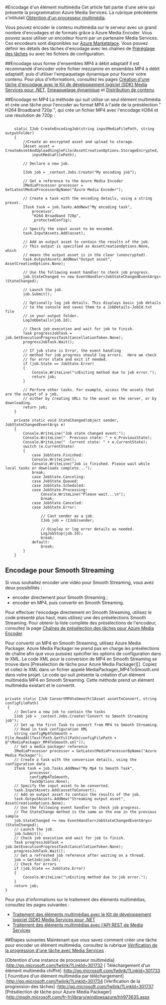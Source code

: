 ﻿<properties urlDisplayName="How to Encode an Asset" pageTitle="Encodage d'un élément multimédia pour Media Services - Azure" metaKeywords="" description="Learn how to use the Azure Media Encoder to encode media content on Media Services. Code samples are written in C# and use the Media Services SDK for .NET." metaCanonical="" services="media-services" documentationCenter="" title="How to: Encode an Asset" authors="juliako" solutions="" manager="dwrede" editor="" />

<tags ms.service="media-services" ms.workload="media" ms.tgt_pltfrm="na" ms.devlang="na" ms.topic="article" ms.date="10/30/2014" ms.author="juliako" />


#Encodage d'un élément multimédia
Cet article fait partie d'une série qui présente la programmation Azure Media Services. La rubrique précédente s'intitulait [  Obtention d'un processeur multimédia](../media-services-get-media-processor/).

Vous pouvez encoder le contenu multimédia sur le serveur avec un grand nombre d'encodages et de formats grâce à Azure Media Encoder. Vous pouvez aussi utiliser un encodeur fourni par un partenaire Media Services. Ces encodeurs sont disponibles sur [Azure Marketplace][]. Vous pouvez définir les détails des tâches d'encodage avec les chaînes de [Préréglage des tâches][] ou avec les fichiers de configuration. 

##Encodage sous forme d'ensembles MP4 à débit adaptatif
Il est recommandé d'encoder votre fichier mezzanine en ensembles MP4 à débit adaptatif, puis d'utiliser l'empaquetage dynamique pour fournir votre contenu. Pour plus d'informations, consultez les pages [Création d'une tâche d'encodage avec le Kit de développement logiciel (SDK) Media Services pour .NET](http://msdn.microsoft.com/fr-fr/library/azure/dn282273.aspx), [Empaquetage dynamique](http://msdn.microsoft.com/fr-fr/library/azure/jj889436.aspx) et [Distribution de contenu](http://msdn.microsoft.com/fr-fr/library/azure/hh973618.aspx).

##Encodage en MP4
La méthode qui suit utilise un seul élément multimédia et crée une tâche pour l'encoder au format MP4 à l'aide de la présélection " H264 Broadband 720p ", qui crée un fichier MP4 avec l'encodage H264 et une résolution de 720p :
<pre><code>
	static IJob CreateEncodingJob(string inputMediaFilePath, string outputFolder)
	{
    	//Create an encrypted asset and upload to storage.
		IAsset asset = CreateAssetAndUploadSingleFile(AssetCreationOptions.StorageEncrypted, 
			inputMediaFilePath);

		// Declare a new job.

    	IJob job = _context.Jobs.Create("My encoding job");
	
		// Get a reference to the Azure Media Encoder
		IMediaProcessor processor = GetLatestMediaProcessorByName("Azure Media Encoder");
    
		// Create a task with the encoding details, using a string preset.
    	ITask task = job.Tasks.AddNew("My encoding task",
        	processor,
	        "H264 Broadband 720p",
        	_protectedConfig);
    
		// Specify the input asset to be encoded.
    	task.InputAssets.Add(asset);
    
		// Add an output asset to contain the results of the job. 
    	// This output is specified as AssetCreationOptions.None, which 
    	// means the output asset is in the clear (unencrypted). 
    	task.OutputAssets.AddNew("Output asset", AssetCreationOptions.None);
    
		// Use the following event handler to check job progress.  
    	job.StateChanged += new EventHandler&ltJobStateChangedEventArgs&gt(StateChanged);
    
		// Launch the job.
    	job.Submit();
    
		// Optionally log job details. This displays basic job details
    	// to the console and saves them to a JobDetails-JobId.txt file 
    	// in your output folder.
    	LogJobDetails(job.Id);
    
		// Check job execution and wait for job to finish. 
    	Task progressJobTask = job.GetExecutionProgressTask(CancellationToken.None);
    	progressJobTask.Wait();
    
		// If job state is Error, the event handling 
    	// method for job progress should log errors.  Here we check 
    	// for error state and exit if needed.
    	if (job.State == JobState.Error)
    	{
	        Console.WriteLine("\nExiting method due to job error.");
        	return job;
    	}
    
		// Perform other tasks. For example, access the assets that are the output of a job, 
    	// either by creating URLs to the asset on the server, or by downloading. 
    	return job;
	}

	private static void StateChanged(object sender, JobStateChangedEventArgs e)
	{
		Console.WriteLine("Job state changed event:");
	    Console.WriteLine("  Previous state: " + e.PreviousState);
	    Console.WriteLine("  Current state: " + e.CurrentState);
	    switch (e.CurrentState)
	    {
        	case JobState.Finished:
           	Console.WriteLine();
           	Console.WriteLine("Job is finished. Please wait while local tasks or downloads complete...");
           	break;
        	case JobState.Canceling:
        	case JobState.Queued:
        	case JobState.Scheduled:
        	case JobState.Processing:
	            Console.WriteLine("Please wait...\n");
            	break;
        	case JobState.Canceled:
        	case JobState.Error:

	            // Cast sender as a job.
            	IJob job = (IJob)sender;

	            // Display or log error details as needed.
            	LogJobStop(job.Id);
            	break;
        	default:
	            break;
    	}
	}
</code></pre>
<h2>Encodage pour Smooth Streaming</h2>
Si vous souhaitez encoder une vidéo pour Smooth Streaming, vous avez deux possibilités :
<ul>
<li> encoder directement pour Smooth Streaming ; </li>
<li> encoder en MP4, puis convertir en Smooth Streaming.</li>
</ul>

Pour effectuer l'encodage directement en Smooth Streaming, utilisez le code présenté plus haut, mais utilisez une des présélections Smooth Streaming. Pour obtenir la liste complète des présélections de l'encodeur, consultez la page [Chaînes de présélection des tâches pour Azure Media Encoder](http://msdn.microsoft.com/fr-fr/library/jj129582.aspx). 

Pour convertir un MP4 en Smooth Streaming, utilisez Azure Media Packager. Azure Media Packager ne prend pas en charge les présélections de chaîne afin que vous puissiez spécifier les options de configuration dans le XML. Le code XML pour la conversion de MP4 en Smooth Streaming se trouve dans [Présélection de tâche pour Azure Media Packager][]. Copiez et collez le XML dans un fichier appelé MediaPackager_MP4ToSmooth.xml dans votre projet. Le code qui suit présente la création d'un élément multimédia MP4 en Smooth Streaming. Cette méthode prend un élément multimédia existant et le convertit. 
<pre><code>
private static IJob ConvertMP4toSmooth(IAsset assetToConvert, string configFilePath)
 {
	// Declare a new job to contain the tasks
    IJob job = _context.Jobs.Create("Convert to Smooth Streaming job");
    // Set up the first Task to convert from MP4 to Smooth Streaming. 
    // Read in task configuration XML
    string configMp4ToSmooth = File.ReadAllText(Path.GetFullPath(configFilePath + @"\MediaPackager_MP4ToSmooth.xml"));
    // Get a media packager reference
    IMediaProcessor processor = GetLatestMediaProcessorByName("Azure Media Packager");
    // Create a task with the conversion details, using the configuration data
    ITask task = job.Tasks.AddNew("My Mp4 to Smooth Task",
           processor,
           configMp4ToSmooth,
           TaskOptions.None);
    // Specify the input asset to be converted.
    task.InputAssets.Add(assetToConvert);
    // Add an output asset to contain the results of the job.
    task.OutputAssets.AddNew("Streaming output asset", AssetCreationOptions.None);
    // Use the following event handler to check job progress. 
	// The StateChange method is the same as the one in the previous sample
    job.StateChanged += new EventHandler&ltJobStateChangedEventArgs&gt(StateChanged);
    // Launch the job.
    job.Submit();
    // Check job execution and wait for job to finish. 
    Task progressJobTask = job.GetExecutionProgressTask(CancellationToken.None);
    progressJobTask.Wait();
    // Get a refreshed job reference after waiting on a thread.
    job = GetJob(job.Id);
    // Check for errors
    if (job.State == JobState.Error)
    {
        Console.WriteLine("\nExiting method due to job error.");
    }
    return job;
}
</code></pre>

Pour plus d'informations sur le traitement des éléments multimédias, consultez les pages suivantes :
<ul>
<li><a href="http://msdn.microsoft.com/fr-fr/library/jj129580.aspx">Traitement des éléments multimédias avec le Kit de développement logiciel (SDK) Media Services pour .NET</a></li>
<li><a href="http://msdn.microsoft.com/fr-fr/library/jj129574.aspx">Traitement des éléments multimédias avec l'API REST de Media Services</a></li>
</ul>

##Étapes suivantes
Maintenant que vous savez comment créer une tâche pour encoder un élément multimédia, consultez la rubrique [Vérification de la progression d'une tâche avec Media Services](../media-services-check-job-progress/) .

[Azure Marketplace]: https://datamarket.azure.com/
[Préréglage des tâches]: http://msdn.microsoft.com/fr-fr/library/dn619392.aspx
[Obtention d'une instance de processeur multimédia] :http://go.microsoft.com/fwlink/?LinkId=301732
[  Téléchargement d'un élément multimédia chiffré] :http://go.microsoft.com/fwlink/?LinkId=301733
[  Fourniture d'un élément multimédia par téléchargement] :http://go.microsoft.com/fwlink/?LinkId=301734
[Vérification de la progression des tâches] :http://go.microsoft.com/fwlink/?LinkId=301737
[Présélection de tâche pour Azure Media Packager] :http://msdn.microsoft.com/fr-fr/library/windowsazure/hh973635.aspx

<!--HONumber=35_1-->
